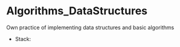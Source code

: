 # Algorithms_DataStructures
Own practice of implementing data structures and basic algorithms
* Stack: 
